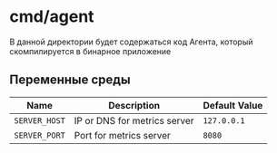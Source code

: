 # cmd/agent

В данной директории будет содержаться код Агента, который скомпилируется в бинарное приложение

## Переменные среды 

| Name          | Description                  | Default Value |
|---------------|------------------------------|---------------|
| `SERVER_HOST` | IP or DNS for metrics server | `127.0.0.1`   |
| `SERVER_PORT` | Port for metrics server      | `8080`        |
